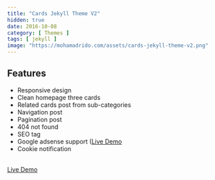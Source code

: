 ```yaml
---
title: "Cards Jekyll Theme V2"
hidden: true
date: 2016-10-08
category: [ Themes ]
tags: [ jekyll ]
image: "https://mohamadrido.com/assets/cards-jekyll-theme-v2.png"
---
```

## Features
   - Responsive design
   - Clean homepage three cards
   - Related cards post from sub-categories
   - Navigation post
   - Pagination post
   - 404 not found
   - SEO tag
   - Google adsense support (<a href="https://mohamadrido.com">Live Demo</a>
   - Cookie notification
<br />
<a href="htps://publicdomainmodels.com">Live Demo</a>
